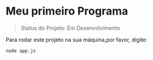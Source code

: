 <h1>Meu primeiro Programa</h1>

> Status do Projeto: Em Desenvolvimento

Para rodar este projeto na sua máquina,por favor, digite:
```
node app.js
```
